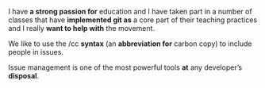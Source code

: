 I have **a strong passion for** education and I have taken part in a number of classes that have **implemented git as** a core part of their teaching practices and I really **want to help with** the movement.  

We like to use the /cc **syntax** (an **abbreviation for** carbon copy) to include people in issues.

Issue management is one of the most powerful tools **at** any developer’s **disposal**.
